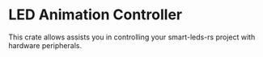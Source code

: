 # LED Animation Controller

This crate allows assists you in controlling your smart-leds-rs project with hardware peripherals.
